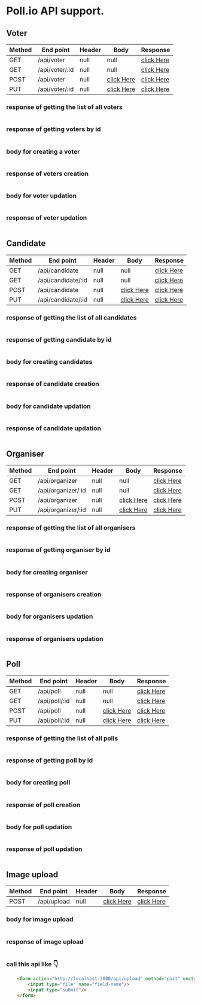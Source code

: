 # Poll.io API support.


## Voter

| Method | End point      | Header | Body           | Response       |
| ------ | -------------- | ------ | -------------- | -------------- |
| GET    | /api/voter     | null   | null           | [click Here]() |
| GET    | /api/voter/:id | null   | null           | [click Here]() |
| POST   | /api/voter     | null   | [click Here]() | [click Here]() |
| PUT    | /api/voter/:id | null   | [click Here]() | [click Here]() |

### response of getting the list of all voters

```JSON

```
### response of getting voters by id

```JSON

```
### body for creating a voter

```JSON

```

### response of voters creation

```JSON

```

### body for voter updation

```JSON

```

### response of voter updation

```JSON

```


## Candidate

| Method | End point          | Header | Body           | Response       |
| ------ | ------------------ | ------ | -------------- | -------------- |
| GET    | /api/candidate     | null   | null           | [click Here]() |
| GET    | /api/candidate/:id | null   | null           | [click Here]() |
| POST   | /api/candidate     | null   | [click Here]() | [click Here]() |
| PUT    | /api/candidate/:id | null   | [click Here]() | [click Here]() |

### response of getting the list of all candidates

```JSON

```
### response of getting candidate by id

```JSON

```
### body for creating candidates

```JSON

```

### response of candidate creation

```JSON

```

### body for candidate updation

```JSON

```

### response of candidate updation

```JSON

```

## Organiser

| Method | End point          | Header | Body           | Response       |
| ------ | ------------------ | ------ | -------------- | -------------- |
| GET    | /api/organizer     | null   | null           | [click Here]() |
| GET    | /api/organizer/:id | null   | null           | [click Here]() |
| POST   | /api/organizer     | null   | [click Here]() | [click Here]() |
| PUT    | /api/organizer/:id | null   | [click Here]() | [click Here]() |

### response of getting the list of all organisers

```JSON

```
### response of getting organiser by id

```JSON

```
### body for creating organiser

```JSON

```

### response of organisers creation

```JSON

```

### body for organisers updation

```JSON

```

### response of organisers updation

```JSON

```

## Poll

| Method | End point     | Header | Body           | Response       |
| ------ | ------------- | ------ | -------------- | -------------- |
| GET    | /api/poll     | null   | null           | [click Here]() |
| GET    | /api/poll/:id | null   | null           | [click Here]() |
| POST   | /api/poll     | null   | [click Here]() | [click Here]() |
| PUT    | /api/poll/:id | null   | [click Here]() | [click Here]() |


### response of getting the list of all polls

```JSON

```
### response of getting poll by id

```JSON

```
### body for creating poll

```JSON

```

### response of poll creation

```JSON

```

### body for poll updation

```JSON

```

### response of poll updation

```JSON

```

## Image upload


| Method | End point   | Header | Body           | Response       |
| ------ | ----------- | ------ | -------------- | -------------- |
| POST   | /api/upload | null   | [click Here]() | [click Here]() |

### body for image upload

```JSON

```

### response of image upload

```JSON

```

### call this api like 👇️

```HTML
    <form action="http://localhost:3000/api/upload" method="post" enctype="multipart/form-data">
        <input type="file" name="field-name"/>
        <input type="submit"/>
    </form>
```